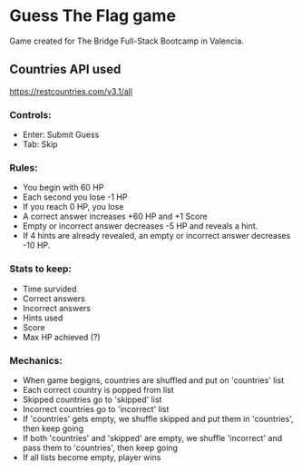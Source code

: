 # Guess The Flag game
Game created for The Bridge Full-Stack Bootcamp in Valencia.

## Countries API used
https://restcountries.com/v3.1/all  

### Controls:
- Enter: Submit Guess
- Tab: Skip

### Rules:
- You begin with 60 HP
- Each second you lose -1 HP
- If you reach 0 HP, you lose
- A correct answer increases +60 HP and +1 Score
- Empty or incorrect answer decreases -5 HP and
reveals a hint.
- If 4 hints are already revealed, an empty or
incorrect answer decreases -10 HP.

### Stats to keep:
- Time survided
- Correct answers
- Incorrect answers
- Hints used
- Score
- Max HP achieved (?)

### Mechanics:
- When game begigns, countries are shuffled
and put on 'countries' list
- Each correct country is popped from list
- Skipped countries go to 'skipped' list
- Incorrect countries go to 'incorrect' list
- If 'countries' gets empty, we shuffle skipped
and put them in 'countries', then keep going
- If both 'countries' and 'skipped' are empty,
we shuffle 'incorrect' and pass them to
'countries', then keep going
- If all lists become empty, player wins